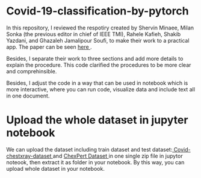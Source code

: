 # Covid-19-classification-by-pytorch

In this repository, I reviewed the respotiry created by Shervin Minaee, Milan Sonka (the previous editor in chief of IEEE TMI), Rahele Kafieh, Shakib Yazdani, and Ghazaleh Jamalipour Soufi,  to make their work to a practical app. The paper can be seen <a href= "https://arxiv.org/pdf/2004.09363.pdf"> here </a>.

Besides, I separate their work to three sections and add more details to explain the procedure. This code clarified the procedures to be more clear and comprehinsible.


Besides, I adjust the code in a way that can be used in notebook which is more interactive, where you can run code, visualize data and include text all in one document.

# Upload the whole dataset in jupyter notebook

We can upload the dataset including train dataset and test dataset:<a href= "https://github.com/ieee8023/covid-chestxray-dataset"> Covid-chestxray-dataset </a> and <a href= "https://stanfordmlgroup.github.io/competitions/chexpert"> ChexPert Dataset </a>  in one single zip file in jupytor noteook, then extract it as folder in your notebook. By this way, you can upload whole dataset in your notebook. 
